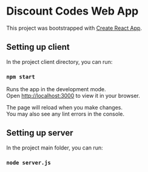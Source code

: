 # Discount Codes Web App

This project was bootstrapped with [Create React App](https://github.com/facebook/create-react-app).

## Setting up client

In the project client directory, you can run:

### `npm start`

Runs the app in the development mode.\
Open [http://localhost:3000](http://localhost:3000) to view it in your browser.

The page will reload when you make changes.\
You may also see any lint errors in the console.


## Setting up server

In the project main folder, you can run:

### `node server.js`
